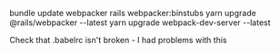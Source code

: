 
bundle update webpacker
rails webpacker:binstubs
yarn upgrade @rails/webpacker --latest
yarn upgrade webpack-dev-server --latest

Check that .babelrc isn't broken - I had problems with this
